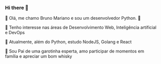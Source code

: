 ### Hi there 👋

<!--
**brunoomariano/brunoomariano** is a ✨ _special_ ✨ repository because its `README.md` (this file) appears on your GitHub profile.

Here are some ideas to get you started:

- 🔭 I’m currently working on ...
- 🌱 I’m currently learning ...
- 👯 I’m looking to collaborate on ...
- 🤔 I’m looking for help with ...
- 💬 Ask me about ...
- 📫 How to reach me: ...
- 😄 Pronouns: ...
- ⚡ Fun fact: ...
-->
:wave: Olá, me chamo Bruno Mariano e sou um desenvolvedor Python. :snake:

:eyes: Tenho interesse nas áreas de Desenvolvimento Web, Inteligência artificial e DevOps 

:seedling: Atualmente, além do Python, estudo NodeJS, Golang e React

:revolving_hearts: Sou Pai de uma garotinha esperta, amo participar de momentos em família e apreciar um bom whisky
